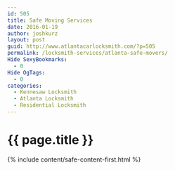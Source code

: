 ```yaml
---
id: 505
title: Safe Moving Services
date: 2016-01-19
author: joshkurz
layout: post
guid: http://www.atlantacarlocksmith.com/?p=505
permalink: /locksmith-services/atlanta-safe-movers/
Hide SexyBookmarks:
  - 0
Hide OgTags:
  - 0
categories:
  - Kennesaw Locksmith
  - Atlanta Locksmith
  - Residential Locksmith
---
```


{{ page.title }}
================

<div class="pf-content">
  <p>
      {% include content/safe-content-first.html %}
  </p>

</div>
